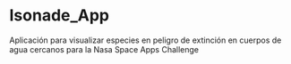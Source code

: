 # Isonade_App
Aplicación para visualizar especies en peligro de extinción en cuerpos de agua cercanos para la Nasa Space Apps Challenge
